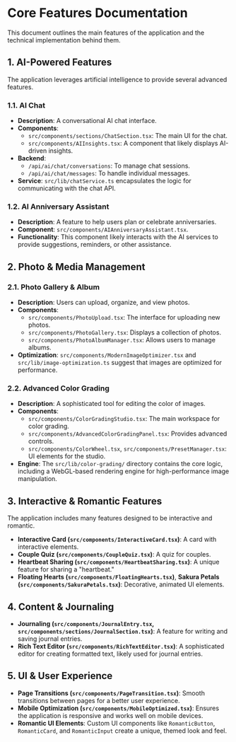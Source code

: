 # Core Features Documentation

This document outlines the main features of the application and the technical implementation behind them.

## 1. AI-Powered Features

The application leverages artificial intelligence to provide several advanced features.

### 1.1. AI Chat

-   **Description**: A conversational AI chat interface.
-   **Components**:
    -   `src/components/sections/ChatSection.tsx`: The main UI for the chat.
    -   `src/components/AIInsights.tsx`: A component that likely displays AI-driven insights.
-   **Backend**:
    -   `/api/ai/chat/conversations`: To manage chat sessions.
    -   `/api/ai/chat/messages`: To handle individual messages.
-   **Service**: `src/lib/chatService.ts` encapsulates the logic for communicating with the chat API.

### 1.2. AI Anniversary Assistant

-   **Description**: A feature to help users plan or celebrate anniversaries.
-   **Component**: `src/components/AIAnniversaryAssistant.tsx`.
-   **Functionality**: This component likely interacts with the AI services to provide suggestions, reminders, or other assistance.

## 2. Photo & Media Management

### 2.1. Photo Gallery & Album

-   **Description**: Users can upload, organize, and view photos.
-   **Components**:
    -   `src/components/PhotoUpload.tsx`: The interface for uploading new photos.
    -   `src/components/PhotoGallery.tsx`: Displays a collection of photos.
    -   `src/components/PhotoAlbumManager.tsx`: Allows users to manage albums.
-   **Optimization**: `src/components/ModernImageOptimizer.tsx` and `src/lib/image-optimization.ts` suggest that images are optimized for performance.

### 2.2. Advanced Color Grading

-   **Description**: A sophisticated tool for editing the color of images.
-   **Components**:
    -   `src/components/ColorGradingStudio.tsx`: The main workspace for color grading.
    -   `src/components/AdvancedColorGradingPanel.tsx`: Provides advanced controls.
    -   `src/components/ColorWheel.tsx`, `src/components/PresetManager.tsx`: UI elements for the studio.
-   **Engine**: The `src/lib/color-grading/` directory contains the core logic, including a WebGL-based rendering engine for high-performance image manipulation.

## 3. Interactive & Romantic Features

The application includes many features designed to be interactive and romantic.

-   **Interactive Card (`src/components/InteractiveCard.tsx`)**: A card with interactive elements.
-   **Couple Quiz (`src/components/CoupleQuiz.tsx`)**: A quiz for couples.
-   **Heartbeat Sharing (`src/components/HeartbeatSharing.tsx`)**: A unique feature for sharing a "heartbeat."
-   **Floating Hearts (`src/components/FloatingHearts.tsx`)**, **Sakura Petals (`src/components/SakuraPetals.tsx`)**: Decorative, animated UI elements.

## 4. Content & Journaling

-   **Journaling (`src/components/JournalEntry.tsx`, `src/components/sections/JournalSection.tsx`)**: A feature for writing and saving journal entries.
-   **Rich Text Editor (`src/components/RichTextEditor.tsx`)**: A sophisticated editor for creating formatted text, likely used for journal entries.

## 5. UI & User Experience

-   **Page Transitions (`src/components/PageTransition.tsx`)**: Smooth transitions between pages for a better user experience.
-   **Mobile Optimization (`src/components/MobileOptimized.tsx`)**: Ensures the application is responsive and works well on mobile devices.
-   **Romantic UI Elements**: Custom UI components like `RomanticButton`, `RomanticCard`, and `RomanticInput` create a unique, themed look and feel.

